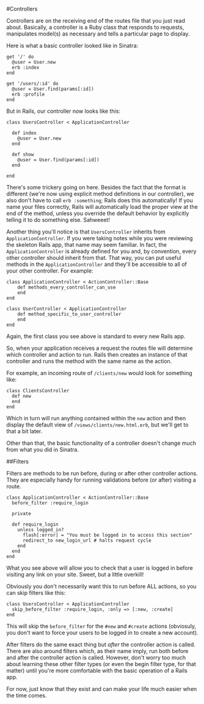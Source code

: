 #Controllers

Controllers are on the receiving end of the routes file that you just read about. Basically, a controller is a Ruby class that responds to requests, manipulates model(s) as necessary and tells a particular page to display.

Here is what a basic controller looked like in Sinatra:

	get '/' do
	  @user = User.new
	  erb :index
	end

	get '/users/:id' do
	  @user = User.find(params[:id])
	  erb :profile
	end

But in Rails, our controller now looks like this:

	class UsersController < ApplicationController

	  def index
	    @user = User.new
	  end

	  def show
	    @user = User.find(params[:id])
	  end

	end

There's some trickery going on here. Besides the fact that the format is different (we're now using explicit method definitions in our controller), we also don't have to call `erb :something`; Rails does this automatically! If you name your files correctly, Rails will automatically load the proper view at the end of the method, unless you override the default behavior by explicitly telling it to do something else. Sahweeet!

Another thing you'll notice is that `UsersController` inherits from `ApplicationController`. If you were taking notes while you were reviewing the skeleton Rails app, that name may seem familiar. In fact, the `ApplicationController` is already defined for you and, by convention, every other controller should inherit from that. That way, you can put useful methods in the `ApplicationController` and they'll be accessible to all of your other controller. For example:

	class ApplicationController < ActionController::Base
		def methods_every_controller_can_use
		end
	end

	class UserController < ApplicationController
		def method_specific_to_user_controller
		end
	end

Again, the first class you see above is standard to every new Rails app.

So, when your application receives a request the routes file will determine which controller and action to run. Rails then creates an instance of that controller and runs the method with the same name as the action.

For example, an incoming route of `/clients/new` would look for something like:

	class ClientsController
	  def new
	  end
	end

Which in turn will run anything contained within the `new` action and then display the default view of `/views/clients/new.html.erb`, but we'll get to that a bit later.

Other than that, the basic functionality of a controller doesn't change much from what you did in Sinatra.

##Filters

Filters are methods to be run before, during or after other controller actions. They are especially handy for running validations before (or after) visiting a route.

	class ApplicationController < ActionController::Base
	  before_filter :require_login 

	  private

	  def require_login
	    unless logged_in?
	      flash[:error] = "You must be logged in to access this section"
	      redirect_to new_login_url # halts request cycle
	    end
	  end
	end

What you see above will allow you to check that a user is logged in before visiting any link on your site. Sweet, but a little overkill!

Obviously you don't necessarily want this to run before ALL actions, so you can skip filters like this:

	class UsersController < ApplicationController
	  skip_before_filter :require_login, :only => [:new, :create]
	end

This will skip the `before_filter` for the `#new` and `#create` actions (obviosuly, you don't want to force your users to be logged in to create a new account).

After filters do the same exact thing but *after* the controller action is called. There are also around filters which, as their name imply, run both before and after the controller action is called. However, don't worry too much about learning these other filter types (or even the begin filter type, for that matter) until you're more comfortable with the basic operation of a Rails app.

For now, just know that they exist and can make your life much easier when the time comes.
